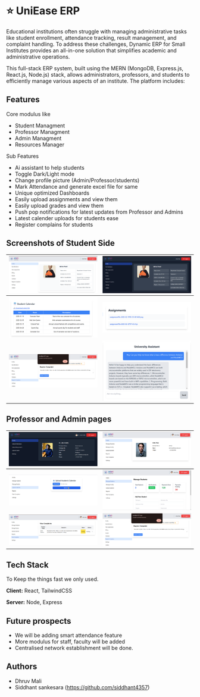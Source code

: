 
# ⭐ UniEase ERP

Educational institutions often struggle with managing administrative tasks like student enrollment, attendance tracking, result management, and complaint handling. To address these challenges, Dynamic ERP for Small Institutes provides an all-in-one solution that simplifies academic and administrative operations.

This full-stack ERP system, built using the MERN (MongoDB, Express.js, React.js, Node.js) stack, allows administrators, professors, and students to efficiently manage various aspects of an institute. The platform includes:



## Features

Core modulus like 
- Student Managment
- Professor Managment
- Admin Managment
- Resources Manager

Sub Features
- Ai assistant to help students
- Toggle Dark/Light mode
- Change profile picture (Admin/Professor/students)
- Mark Attendance and generate excel file for same
- Unique optimized Dashboards
- Easily upload assignments and view them
- Easily upload grades and view them
- Push pop notifications for latest updates from Professor and Admins
- Latest calender uploads for students ease
- Register complains for students



## Screenshots of Student Side

| ![Screenshot 1](https://github.com/P47Parzival/Adani-University-Management-App/blob/main/frontend/Screenshots/Screenshot%202025-02-18%20222600.png?raw=true) | ![Screenshot 2](https://github.com/P47Parzival/Adani-University-Management-App/blob/main/frontend/Screenshots/Screenshot%202025-02-18%20222541.png?raw=true) |
|--|--|
| ![Screenshot 3](https://github.com/P47Parzival/Adani-University-Management-App/blob/main/frontend/Screenshots/Screenshot%202025-02-18%20222751.png?raw=true) | ![Screenshot 4](https://github.com/P47Parzival/Adani-University-Management-App/blob/main/frontend/Screenshots/Screenshot%202025-02-18%20222734.png?raw=true) |
| ![Screenshot 5](https://github.com/P47Parzival/Adani-University-Management-App/blob/main/frontend/Screenshots/Screenshot%202025-02-18%20223033.png?raw=true) | ![Screenshot 6](https://github.com/P47Parzival/Adani-University-Management-App/blob/main/frontend/Screenshots/Screenshot%202025-02-18%20224233.png?raw=true) |

## Professor and Admin pages               

| ![Screenshot 1](https://github.com/P47Parzival/Adani-University-Management-App/blob/main/frontend/Screenshots/Screenshot%202025-02-18%20223503.png?raw=true) | ![Screenshot 2](https://github.com/P47Parzival/Adani-University-Management-App/blob/main/frontend/Screenshots/Screenshot%202025-02-18%20223512.png?raw=true) |
|--|--|
| ![Screenshot 3](https://github.com/P47Parzival/Adani-University-Management-App/blob/main/frontend/Screenshots/Screenshot%202025-02-18%20223449.png?raw=true) | ![Screenshot 4](https://github.com/P47Parzival/Adani-University-Management-App/blob/main/frontend/Screenshots/Screenshot%202025-02-18%20223433.png?raw=true) |
| ![Screenshot 5](https://github.com/P47Parzival/Adani-University-Management-App/blob/main/frontend/Screenshots/Screenshot%202025-02-18%20223141.png?raw=true) | ![Screenshot 6](https://github.com/P47Parzival/Adani-University-Management-App/blob/main/frontend/Screenshots/Screenshot%202025-02-18%20223033.png?raw=true) |

## Tech Stack
To Keep the things fast we only used.

**Client:** React, TailwindCSS

**Server:** Node, Express

## Future prospects
- We will be adding smart attendance feature
- More modulus for staff, faculty will be added
- Centralised network establishment will be done.

## Authors

- Dhruv Mali
- Siddhant sankesara (https://github.com/siddhant4357)
